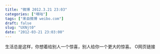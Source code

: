 ```yaml
---
title: "微博 2012.3.21 23:03"
categories: ["嘀咕"]
tags: ["来自微博 weibo.com"]
draft: false
slug: "UXNjt0"
date: "2012-03-21 23:03:00"
---
```


<p>生活总是这样，你想着给别人一个惊喜，别人给你一个更大的惊喜。 O网页链接 ​​​​</p>
